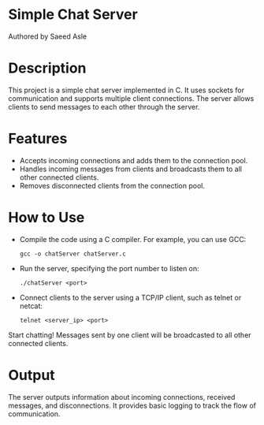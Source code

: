 # Simple Chat Server
Authored by Saeed Asle
# Description
This project is a simple chat server implemented in C.
It uses sockets for communication and supports multiple client connections.
The server allows clients to send messages to each other through the server.
# Features
* Accepts incoming connections and adds them to the connection pool.
* Handles incoming messages from clients and broadcasts them to all other connected clients.
* Removes disconnected clients from the connection pool.
# How to Use
* Compile the code using a C compiler. For example, you can use GCC:
  
      gcc -o chatServer chatServer.c
  
* Run the server, specifying the port number to listen on:

      ./chatServer <port>

* Connect clients to the server using a TCP/IP client, such as telnet or netcat:

      telnet <server_ip> <port>

Start chatting! Messages sent by one client will be broadcasted to all other connected clients.
# Output
The server outputs information about incoming connections, received messages, and disconnections.
It provides basic logging to track the flow of communication.

